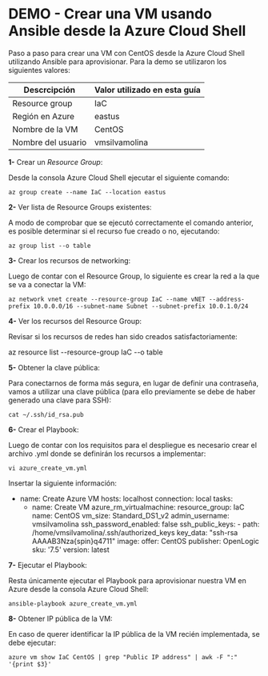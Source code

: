 # DEMO - Crear una VM usando Ansible desde la Azure Cloud Shell

Paso a paso para crear una VM con CentOS desde la Azure Cloud Shell utilizando Ansible para aprovisionar.
Para la demo se utilizaron los siguientes valores:

| **Descrcipción** | **Valor utilizado en esta guía** |
| --- | --- |
| Resource group | IaC |
| Región en Azure | eastus |
| Nombre de la VM | CentOS |
| Nombre del usuario | vmsilvamolina |

**1-** Crear un *Resource Group*:

Desde la consola Azure Cloud Shell ejecutar el siguiente comando:

    az group create --name IaC --location eastus


**2-** Ver lista de Resource Groups existentes:

A modo de comprobar que se ejecutó correctamente el comando anterior, es posible determinar si el recurso fue creado o no, ejecutando:

    az group list --o table

**3-** Crear los recursos de networking:

Luego de contar con el Resource Group, lo siguiente es crear la red a la que se va a conectar la VM:

    az network vnet create --resource-group IaC --name vNET --address-prefix 10.0.0.0/16 --subnet-name Subnet --subnet-prefix 10.0.1.0/24

**4-** Ver los recursos del Resource Group:

Revisar si los recursos de redes han sido creados satisfactoriamente:

az resource list --resource-group IaC --o table

**5-** Obtener la clave pública:

Para conectarnos de forma más segura, en lugar de definir una contraseña, vamos a utilizar una clave pública (para ello previamente se debe de haber generado una clave para SSH):

    cat ~/.ssh/id_rsa.pub

**6-** Crear el Playbook:

Luego de contar con los requisitos para el despliegue es necesario crear el archivo .yml donde se definirán los recursos a implementar:

    vi azure_create_vm.yml

Insertar la siguiente información:

- name: Create Azure VM
  hosts: localhost
  connection: local
  tasks:
  - name: Create VM
    azure_rm_virtualmachine:
      resource_group: IaC
      name: CentOS
      vm_size: Standard_DS1_v2
      admin_username: vmsilvamolina
      ssh_password_enabled: false
      ssh_public_keys: 
        - path: /home/vmsilvamolina/.ssh/authorized_keys
          key_data: "ssh-rsa AAAAB3Nza{spin}q4711"
      image:
        offer: CentOS
        publisher: OpenLogic
        sku: '7.5'
        version: latest

**7-** Ejecutar el Playbook:

Resta únicamente ejecutar el Playbook para aprovisionar nuestra VM en Azure desde la consola Azure Cloud Shell:

    ansible-playbook azure_create_vm.yml

**8-** Obtener IP pública de la VM:

En caso de querer identificar la IP pública de la VM recién implementada, se debe ejecutar:

    azure vm show IaC CentOS | grep "Public IP address" | awk -F ":" '{print $3}'